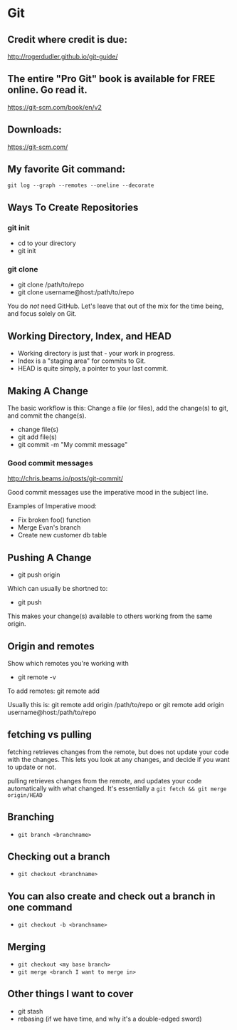 # Git

## Credit where credit is due:
http://rogerdudler.github.io/git-guide/

## The entire "Pro Git" book is available for FREE online.  Go read it.
https://git-scm.com/book/en/v2

## Downloads:
https://git-scm.com/

## My favorite Git command:
`git log --graph --remotes --oneline --decorate`

## Ways To Create Repositories

### git init

- cd to your directory
- git init

### git clone

- git clone /path/to/repo
- git clone username@host:/path/to/repo

You do *not* need GitHub.  Let's leave that out of the mix for the time being, and focus solely on Git.

## Working Directory, Index, and HEAD

- Working directory is just that - your work in progress.
- Index is a "staging area" for commits to Git.
- HEAD is quite simply, a pointer to your last commit.

## Making A Change

The basic workflow is this:  Change a file (or files), add the change(s) to git, and commit the change(s).

- change file(s)
- git add file(s)
- git commit -m "My commit message"

### Good commit messages

http://chris.beams.io/posts/git-commit/

Good commit messages use the imperative mood in the subject line.

Examples of Imperative mood:

- Fix broken foo() function
- Merge Evan's branch
- Create new customer db table

## Pushing A Change

- git push origin <branch name>

Which can usually be shortned to:

- git push

This makes your change(s) available to others working from the same origin.

## Origin and remotes

Show which remotes you're working with
- git remote -v

To add remotes:
git remote add <shortname> <url>

Usually this is:
git remote add origin /path/to/repo
or
git remote add origin username@host:/path/to/repo

## fetching vs pulling

fetching retrieves changes from the remote, but does not update your code with the changes.  This lets you look at any changes, and decide if you want to update or not.

pulling retrieves changes from the remote, and updates your code automatically with what changed.  It's essentially a `git fetch && git merge origin/HEAD`

## Branching

- `git branch <branchname>`

## Checking out a branch

- `git checkout <branchname>`

## You can also create and check out a branch in one command

- `git checkout -b <branchname>`

## Merging

- `git checkout <my base branch>`
- `git merge <branch I want to merge in>`

## Other things I want to cover

- git stash
- rebasing (if we have time, and why it's a double-edged sword)


